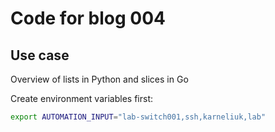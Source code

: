 # Code for blog 004

## Use case
Overview of lists in Python and slices in Go

Create environment variables first:
```bash
export AUTOMATION_INPUT="lab-switch001,ssh,karneliuk,lab"
```
